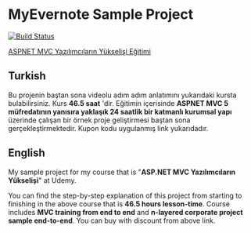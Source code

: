 # MyEvernote Sample Project

[![Build Status](https://muratbaseren.visualstudio.com/UdemyMyEvernoteSampleProject/_apis/build/status/muratbaseren.Udemy-MyEvernote-Sample-Project?branchName=master)](https://muratbaseren.visualstudio.com/UdemyMyEvernoteSampleProject/_build/latest?definitionId=3&branchName=master)

[ASPNET MVC Yazılımcıların Yükselişi Eğitimi](https://rebrand.ly/kmb-mvc5)

## Turkish

Bu projenin baştan sona videolu adım adım anlatımını yukarıdaki kursta bulabilirsiniz. Kurs **46.5 saat** 'dir. Eğitimin içerisinde **ASPNET MVC 5 müfredatının yanısıra yaklaşık 24 saatlik bir katmanlı kurumsal yapı** üzerinde çalışan bir örnek proje geliştirmesi baştan sona gerçekleştirmektedir. Kupon kodu uygulanmış link yukarıdadır. 

## English
My sample project for my course that is "**ASP.NET MVC Yazılımcıların Yükselişi**" at Udemy.

You can find the step-by-step explanation of this project from starting to finishing in the above course that is **46.5 hours lesson-time**. Course includes **MVC training from end to end** and **n-layered corporate project sample end-to-end**. You can buy with discount from above link.
